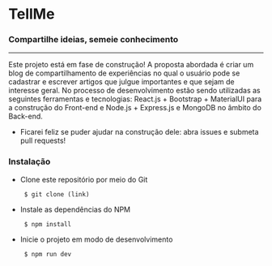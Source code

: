 # TellMe #
### Compartilhe ideias, semeie conhecimento ###
---
Este projeto está em fase de construção! A proposta abordada é criar um blog de compartilhamento de experiências no qual o usuário
pode se cadastrar e escrever artigos que julgue importantes e que sejam de interesse geral. No processo de desenvolvimento estão sendo
utilizadas as seguintes ferramentas e tecnologias: React.js + Bootstrap + MaterialUI para a construção do Front-end e Node.js + Express.js
e MongoDB no âmbito do Back-end.

- Ficarei feliz se puder ajudar na construção dele: abra issues e submeta pull requests!

### Instalação ###
<ul>
<li><p>Clone este repositório por meio do Git</p>
<code> $ git clone (link)</code></li>
<li><p>Instale as dependências do NPM</p>
<code> $ npm install</code></li>
<li><p>Inicie o projeto em modo de desenvolvimento</p>
<code> $ npm run dev</code></li>
</ul>
